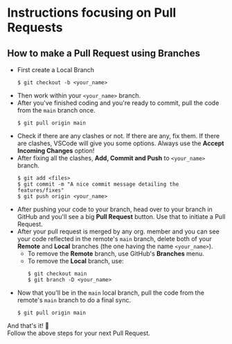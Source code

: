 # Instructions focusing on Pull Requests

## How to make a Pull Request using Branches
- First create a Local Branch
    ```shell
    $ git checkout -b <your_name>
    ```
- Then work within your `<your_name>` branch.
- After you've finished coding and you're ready to commit, pull the code from the `main` branch once.
    ```shell
    $ git pull origin main
    ```
- Check if there are any clashes or not. If there are any, fix them. If there are clashes, VSCode will give you some options. Always use the **Accept Incoming Changes** option!
- After fixing all the clashes, **Add, Commit and Push** to `<your_name>` branch.
    ```
    $ git add <files>
    $ git commit -m "A nice commit message detailing the features/fixes"
    $ git push origin <your_name>
    ```
- After pushing your code to your branch, head over to your branch in GitHub and you'll see a big **Pull Request** button. Use that to initiate a Pull Request.
- After your pull request is merged by any org. member and you can see your code reflected in the remote's `main` branch, delete both of your **Remote** and **Local** branches (the one having the name `<your_name>`).
    - To remove the **Remote** branch, use GitHub's **Branches** menu.
    - To remove the **Local** branch, use:
        ```shell
        $ git checkout main
        $ git branch -D <your_name>
        ```
- Now that you'll be in the `main` local branch, pull the code from the remote's `main` branch to do a final sync.
    ```shell
    $ git pull origin main
    ```
And that's it! 🎉  
Follow the above steps for your next Pull Request.